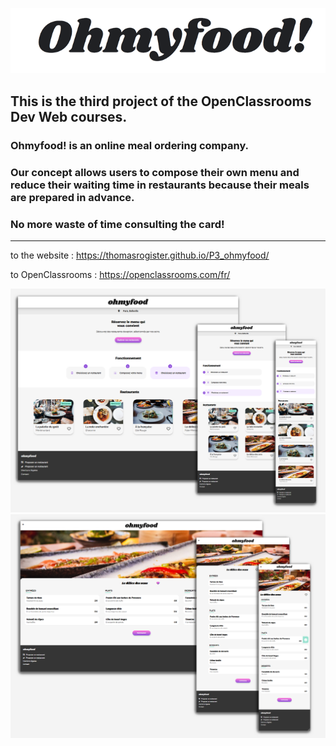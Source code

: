 ![](images%20presentation/ohmyfood%20title.png)
## This is the third project of the OpenClassrooms Dev Web courses.

### Ohmyfood! is an online meal ordering company. 
### Our concept allows users to compose their own menu and reduce their waiting time in restaurants because their meals are prepared in advance. 
### No more waste of time consulting the card!
---
to the website : https://thomasrogister.github.io/P3_ohmyfood/

to OpenClassrooms : https://openclassrooms.com/fr/

![](images%20presentation/home%20page.png)
![](images%20presentation/restaurants.png)
